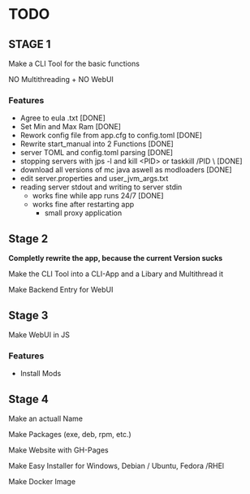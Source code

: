 # TODO

## STAGE 1 

Make a CLI Tool for the basic functions

NO Multithreading + NO WebUI

### Features

- Agree to eula .txt [DONE]
- Set Min and Max Ram [DONE]
- Rework config file from app.cfg to config.toml [DONE]
- Rewrite start_manual into 2 Functions [DONE]
- server TOML and config.toml parsing [DONE]
- stopping servers with jps -l and kill \<PID> or taskkill /PID \ <PID> [DONE]
- download all versions of mc java aswell as modloaders [DONE]
- edit server.properties and user_jvm_args.txt
- reading server stdout and writing to server stdin
    - works fine while app runs 24/7 [DONE]
    - works fine after restarting app
        - small proxy application


## Stage 2

**Completly rewrite the app, because the current Version sucks**

Make the CLI Tool into a CLI-App and a Libary and Multithread it

Make Backend Entry for WebUI


## Stage 3

Make WebUI in JS

### Features

- Install Mods

## Stage 4

Make an actuall Name

Make Packages (exe, deb, rpm, etc.)

Make Website with GH-Pages
 
Make Easy Installer for Windows, Debian / Ubuntu, Fedora /RHEl

Make Docker Image
